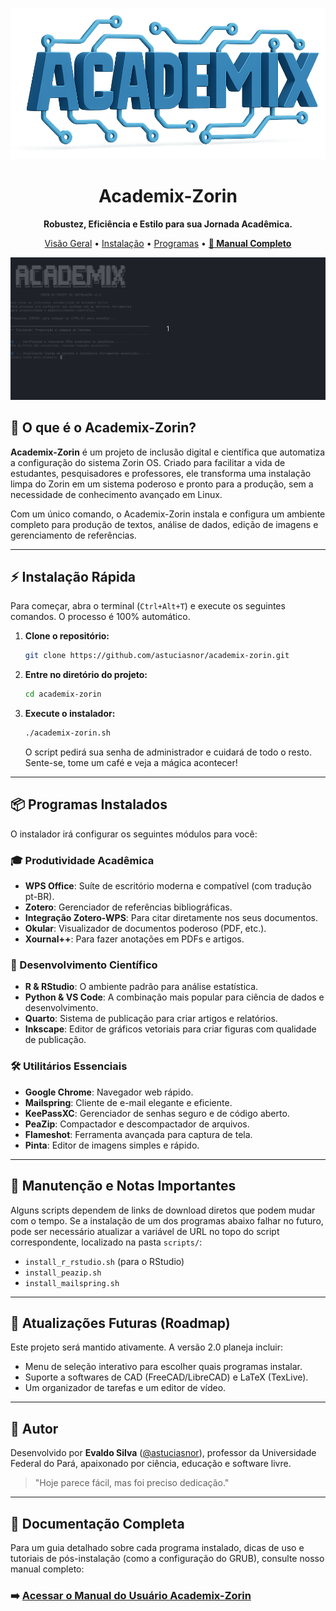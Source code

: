 <p align="center">
  <img src="https://raw.githubusercontent.com/astuciasnor/academix-zorin/main/images/academix_logo.png" alt="Academix-Zorin Logo" width="600"/>
</p>

<h1 align="center">Academix-Zorin</h1>

<p align="center">
  <strong>Robustez, Eficiência e Estilo para sua Jornada Acadêmica.</strong>
</p>

<p align="center">
  <a href="#-o-que-é-o-academix-zorin">Visão Geral</a> •
  <a href="#-instalação-rápida">Instalação</a> •
  <a href="#-programas-instalados">Programas</a> •
  <a href="https://astuciasnor.github.io/academix-zorin/"><strong>📄 Manual Completo</strong></a>
</p>

<p align="center">
  <img src="https://raw.githubusercontent.com/astuciasnor/academix-zorin/main/images/academix_demo.gif" alt="Academix-Zorin em ação" width="800"/>
</p>

## 🚀 O que é o Academix-Zorin?

**Academix-Zorin** é um projeto de inclusão digital e científica que automatiza a configuração do sistema Zorin OS. Criado para facilitar a vida de estudantes, pesquisadores e professores, ele transforma uma instalação limpa do Zorin em um sistema poderoso e pronto para a produção, sem a necessidade de conhecimento avançado em Linux.

Com um único comando, o Academix-Zorin instala e configura um ambiente completo para produção de textos, análise de dados, edição de imagens e gerenciamento de referências.

---

## ⚡ Instalação Rápida

Para começar, abra o terminal (`Ctrl+Alt+T`) e execute os seguintes comandos. O processo é 100% automático.

1.  **Clone o repositório:**
    ```bash
    git clone https://github.com/astuciasnor/academix-zorin.git
    ```

2.  **Entre no diretório do projeto:**
    ```bash
    cd academix-zorin
    ```

3.  **Execute o instalador:**
    ```bash
    ./academix-zorin.sh
    ```
    O script pedirá sua senha de administrador e cuidará de todo o resto. Sente-se, tome um café e veja a mágica acontecer!

---

## 📦 Programas Instalados

O instalador irá configurar os seguintes módulos para você:

### 🎓 Produtividade Acadêmica
- **WPS Office**: Suíte de escritório moderna e compatível (com tradução pt-BR).
- **Zotero**: Gerenciador de referências bibliográficas.
- **Integração Zotero-WPS**: Para citar diretamente nos seus documentos.
- **Okular**: Visualizador de documentos poderoso (PDF, etc.).
- **Xournal++**: Para fazer anotações em PDFs e artigos.

### 🔬 Desenvolvimento Científico
- **R & RStudio**: O ambiente padrão para análise estatística.
- **Python & VS Code**: A combinação mais popular para ciência de dados e desenvolvimento.
- **Quarto**: Sistema de publicação para criar artigos e relatórios.
- **Inkscape**: Editor de gráficos vetoriais para criar figuras com qualidade de publicação.

### 🛠️ Utilitários Essenciais
- **Google Chrome**: Navegador web rápido.
- **Mailspring**: Cliente de e-mail elegante e eficiente.
- **KeePassXC**: Gerenciador de senhas seguro e de código aberto.
- **PeaZip**: Compactador e descompactador de arquivos.
- **Flameshot**: Ferramenta avançada para captura de tela.
- **Pinta**: Editor de imagens simples e rápido.

---

## 🔧 Manutenção e Notas Importantes

Alguns scripts dependem de links de download diretos que podem mudar com o tempo. Se a instalação de um dos programas abaixo falhar no futuro, pode ser necessário atualizar a variável de URL no topo do script correspondente, localizado na pasta `scripts/`:
- `install_r_rstudio.sh` (para o RStudio)
- `install_peazip.sh`
- `install_mailspring.sh`

---

## 📅 Atualizações Futuras (Roadmap)

Este projeto será mantido ativamente. A versão 2.0 planeja incluir:
*   Menu de seleção interativo para escolher quais programas instalar.
*   Suporte a softwares de CAD (FreeCAD/LibreCAD) e LaTeX (TexLive).
*   Um organizador de tarefas e um editor de vídeo.

---

## 🙌 Autor

Desenvolvido por **Evaldo Silva** ([@astuciasnor](https://github.com/astuciasnor)), professor da Universidade Federal do Pará, apaixonado por ciência, educação e software livre.

> "Hoje parece fácil, mas foi preciso dedicação."

---

## 📖 Documentação Completa

Para um guia detalhado sobre cada programa instalado, dicas de uso e tutoriais de pós-instalação (como a configuração do GRUB), consulte nosso manual completo:

### ➡️ **[Acessar o Manual do Usuário Academix-Zorin](https://astuciasnor.github.io/academix-zorin/)**